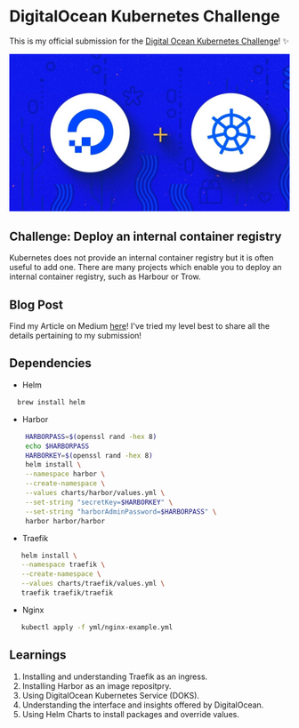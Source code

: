 # DigitalOcean Kubernetes Challenge
This is my official submission for the [Digital Ocean Kubernetes Challenge](https://www.digitalocean.com/community/pages/kubernetes-challenge)! ✨

![Header](assets/header.jpeg)

## Challenge: Deploy an internal container registry
Kubernetes does not provide an internal container registry but it is often useful to add one. There are many projects which enable you to deploy an internal container registry, such as Harbour or Trow.

## Blog Post
Find my Article on Medium [here](https://aaishika.medium.com/digitalocean-kubernetes-challenge-deploy-an-internal-container-registry-c7bf73a39387)! I've tried my level best to share all the details pertaining to my submission!

## Dependencies
 - Helm
  ``` bash
    brew install helm
  ```
 - Harbor
  ``` bash
      HARBORPASS=$(openssl rand -hex 8)
      echo $HARBORPASS
      HARBORKEY=$(openssl rand -hex 8)
      helm install \
      --namespace harbor \
      --create-namespace \
      --values charts/harbor/values.yml \
      --set-string "secretKey=$HARBORKEY" \
      --set-string "harborAdminPassword=$HARBORPASS" \
      harbor harbor/harbor
 ```   
 - Traefik
 ``` bash
    helm install \
    --namespace traefik \
    --create-namespace \
    --values charts/traefik/values.yml \
    traefik traefik/traefik
```
 - Nginx
 ``` bash
    kubectl apply -f yml/nginx-example.yml
```

## Learnings
1. Installing and understanding Traefik as an ingress.
2. Installing Harbor as an image repositpry.
3. Using DigitalOcean Kubernetes Service (DOKS).
4. Understanding the interface and insights offered by DigitalOcean.
5. Using Helm Charts to install packages and override values.
